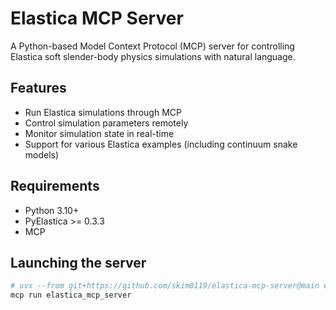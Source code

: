 # Elastica MCP Server

A Python-based Model Context Protocol (MCP) server for controlling Elastica soft slender-body physics simulations with natural language.

## Features

- Run Elastica simulations through MCP
- Control simulation parameters remotely
- Monitor simulation state in real-time
- Support for various Elastica examples (including continuum snake models)

## Requirements

- Python 3.10+
- PyElastica >= 0.3.3
- MCP

## Launching the server

```bash
# uvx --from git+https://github.com/skim0119/elastica-mcp-server@main elastica_mcp_server  # not sure how to do this yet
mcp run elastica_mcp_server
```